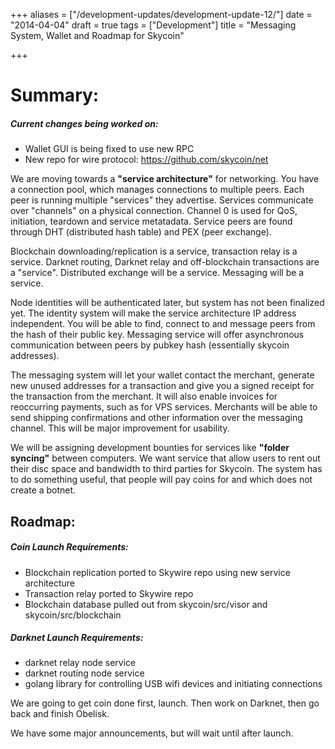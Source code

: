 +++
aliases = ["/development-updates/development-update-12/"]
date = "2014-04-04"
draft = true
tags = ["Development"]
title = "Messaging System, Wallet and Roadmap for Skycoin"

+++
# Summary:

##### Current changes being worked on:
- Wallet GUI is being fixed to use new RPC
- New repo for wire protocol: https://github.com/skycoin/net

We are moving towards a **"service architecture"** for networking. You have a connection pool, which manages connections to multiple peers. Each peer is running multiple "services" they advertise. Services communicate over "channels" on a physical connection. Channel 0 is used for QoS, initiation, teardown and service metatadata.  Service peers are found through DHT (distributed hash table) and PEX (peer exchange).

Blockchain downloading/replication is a service, transaction relay is a service. Darknet routing, Darknet relay and off-blockchain transactions are a "service". Distributed exchange will be a service. Messaging will be a service.

Node identities will be authenticated later, but system has not been finalized yet. The identity system will make the service architecture IP address independent. You will be able to find, connect to and message peers from the hash of their public key. Messaging service will offer asynchronous communication between peers by pubkey hash (essentially skycoin addresses).

The messaging system will let your wallet contact the merchant, generate new unused addresses for a transaction and give you a signed receipt for the transaction from the merchant. It will also enable invoices for reoccurring payments, such as for VPS services. Merchants will be able to send shipping confirmations and other information over the messaging channel. This will be major improvement for usability.

We will be assigning development bounties for services like **"folder syncing"** between computers. We want service that allow users to rent out their disc space and bandwidth to third parties for Skycoin. The system has to do something useful, that people will pay coins for and which does not create a botnet.

## Roadmap:

##### Coin Launch Requirements:
- Blockchain replication ported to Skywire repo using new service architecture
- Transaction relay ported to Skywire repo
- Blockchain database pulled out from skycoin/src/visor and skycoin/src/blockchain

##### Darknet Launch Requirements:
- darknet relay node service
- darknet routing node service
- golang library for controlling USB wifi devices and initiating connections

We are going to get coin done first, launch. Then work on Darknet, then go back and finish Obelisk.

We have some major announcements, but will wait until after launch.